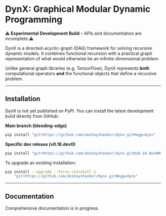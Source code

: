 # DynX: Graphical Modular Dynamic Programming

⚠️ **Experimental Development Build** – APIs and documentation are incomplete.⚠️ 

DynX is a directed-acyclic-graph (DAG) framework for solving recursive
dynamic models. It combines functional recursion with a practical
graph representation of what would otherwise be an infinite-dimensional
problem.

Unlike general graph libraries (e.g. *TensorFlow*), DynX represents **both**
computational operators **and** the functional objects that define a
recursive problem.

---

## Installation

DynX is not yet published on PyPI. You can install the latest
development build directly from GitHub:

**Main branch (bleeding-edge)**

```bash
pip install "git+https://github.com/akshayshanker/dynx.git#egg=dynx"
```

**Specific dev release (v0.18.dev0)**

```bash
pip install "git+https://github.com/akshayshanker/dynx.git@v0.18.dev0#egg=dynx"
```

To upgrade an existing installation:

```bash
pip install --upgrade --force-reinstall \
    "git+https://github.com/akshayshanker/dynx.git#egg=dynx"
```

---

## Documentation

Comprehensive documentation is in progress. 


